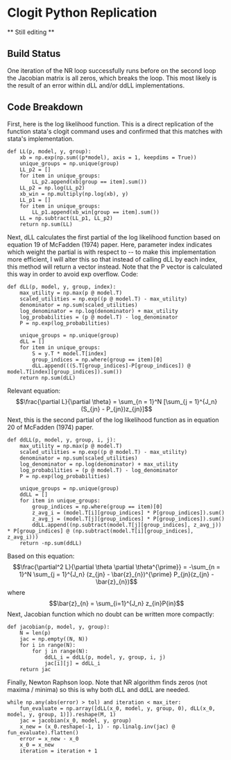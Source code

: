 # Clogit Python Replication
** Still editing **
## Build Status
One iteration of the NR loop successfully runs before on the second loop the Jacobian matrix is all zeros, which breaks the loop. This most likely is the result of an error within dLL and/or ddLL implementations.
## Code Breakdown
First, here is the log likelihood function. This is a direct replication of the function stata's clogit command uses and confirmed that this matches with stata's implementation.
```
def LL(p, model, y, group):
    xb = np.exp(np.sum((p*model), axis = 1, keepdims = True))
    unique_groups = np.unique(group)
    LL_p2 = []
    for item in unique_groups:
        LL_p2.append(xb[group == item].sum())
    LL_p2 = np.log(LL_p2)
    xb_win = np.multiply(np.log(xb), y)
    LL_p1 = []
    for item in unique_groups:
        LL_p1.append(xb_win[group == item].sum()) 
    LL = np.subtract(LL_p1, LL_p2) 
    return np.sum(LL)
```
Next, dLL calculates the first partial of the log likelihood function based on equation 19 of McFadden (1974) paper. Here, parameter index indicates which weight the partial is with respect to -- to make this implementation more efficient, I will alter this so that instead of calling dLL by each index, this method will return a vector instead. Note that the P vector is calculated this way in order to avoid exp overflow. Code:
```
def dLL(p, model, y, group, index):
    max_utility = np.max(p @ model.T)
    scaled_utilities = np.exp((p @ model.T) - max_utility)
    denominator = np.sum(scaled_utilities)
    log_denominator = np.log(denominator) + max_utility
    log_probabilities = (p @ model.T) - log_denominator
    P = np.exp(log_probabilities)

    unique_groups = np.unique(group)
    dLL = []
    for item in unique_groups:
        S = y.T * model.T[index]
        group_indices = np.where(group == item)[0]
        dLL.append(((S.T[group_indices]-P[group_indices]) @ model.T[index][group_indices]).sum())
    return np.sum(dLL)
```
Relevant equation:
$$\frac{\partial L}{\partial \theta} = \sum_{n = 1}^N [\sum_{j = 1}^{J_n} (S_{jn} - P_{jn})z_{jn}]$$
Next, this is the second partial of the log likelihood function as in equation 20 of McFadden (1974) paper.
```
def ddLL(p, model, y, group, i, j):
    max_utility = np.max(p @ model.T)
    scaled_utilities = np.exp((p @ model.T) - max_utility)
    denominator = np.sum(scaled_utilities)
    log_denominator = np.log(denominator) + max_utility
    log_probabilities = (p @ model.T) - log_denominator
    P = np.exp(log_probabilities)
    
    unique_groups = np.unique(group)
    ddLL = []
    for item in unique_groups:
        group_indices = np.where(group == item)[0]
        z_avg_i = (model.T[i][group_indices] * P[group_indices]).sum()
        z_avg_j = (model.T[j][group_indices] * P[group_indices]).sum()
        ddLL.append((np.subtract(model.T[j][group_indices], z_avg_j)) * P[group_indices] @ (np.subtract(model.T[i][group_indices], z_avg_i)))
    return -np.sum(ddLL)
```
Based on this equation:
$$\frac{\partial^2 L}{\partial \theta \partial \theta^{\prime}} = -\sum_{n = 1}^N \sum_{j = 1}^{J_n} (z_{jn} - \bar{z}_{n})^{\prime} P_{jn}(z_{jn} - \bar{z}_{n})$$
where 
$$\bar{z}_{n} = \sum_{i=1}^{J_n} z_{in}P{in}$$
Next, Jacobian function which no doubt can be written more compactly:
```
def jacobian(p, model, y, group):
    N = len(p)
    jac = np.empty((N, N))
    for i in range(N):
        for j in range(N):
            ddLL_i = ddLL(p, model, y, group, i, j)
            jac[i][j] = ddLL_i
    return jac
```
Finally, Newton Raphson loop. Note that NR algorithm finds zeros (not maxima / minima) so this is why both dLL and ddLL are needed. 
```
while np.any(abs(error) > tol) and iteration < max_iter:
    fun_evaluate = np.array([dLL(x_0, model, y, group, 0), dLL(x_0, model, y, group, 1)]).reshape(M, 1)
    jac = jacobian(x_0, model, y, group)
    x_new = (x_0.reshape(-1, 1) - np.linalg.inv(jac) @ fun_evaluate).flatten()
    error = x_new - x_0
    x_0 = x_new
    iteration = iteration + 1
```
